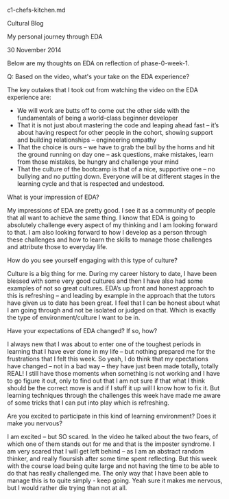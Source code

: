 c1-chefs-kitchen.md

Cultural Blog

My personal journey through EDA

30 November 2014

Below are my thoughts on EDA on reflection of phase-0-week-1.

Q: Based on the video, what's your take on the EDA experience? 

The key outakes that I took out from watching the video on the EDA experience are:

- We will work are butts off to come out the other side with the fundamentals of being a world-class beginner developer
- That it is not just about mastering the code and leaping ahead fast – it’s about having respect for other people in the cohort, showing support and building relationships – engineering empathy
- That the choice is ours – we have to grab the bull by the horns and hit the ground running on day one – ask questions, make mistakes, learn from those mistakes, be hungry and challenge your mind
- That the culture of the bootcamp is that of a nice, supportive one – no bullying and no putting down. Everyone will be at different stages in the learning cycle and that is respected and undestood.

What is your impression of EDA? 

My impressions of EDA are pretty good. I see it as a community of people that all want to achieve the same thing.  I know that EDA is going to absolutely challenge every aspect of my thinking and I am looking forward to that. I am also looking forward to how I develop as a person through these challenges and how to learn the skills to manage those challenges and attribute those to everyday life.

How do you see yourself engaging with this type of culture? 

Culture is a big thing for me.  During my career history to date, I have been blessed with some very good cultures and then I have also had some examples of not so great cultures.
EDA’s up front and honest approach to this is refreshing – and leading by example in the approach that the tutors have given us to date has been great.  I feel that I can be honest about what I am going through and not be isolated or judged on that.  Which is exactly the type of environment/culture I want to be in.

Have your expectations of EDA changed? If so, how? 

I always new that I was about to enter one of the toughest periods in learning that I have ever done in my life – but nothing prepared me for the frustrations that I felt this week. So yeah, I do think that my epectations have changed – not in a bad way – they have just been made totally, totally REAL!  I still have those moments when something is not working and I have to go figure it out, only to find out that I am not sure if that what I think should be the correct move is and if I stuff it up will I know how to fix it. But learning techniques through the challenges this week have made me aware of some tricks that I can put into play which is refreshing.

Are you excited to participate in this kind of learning environment? Does it make you nervous?

I am excited – but SO scared.  In the video he talked about the two fears, of which one of them stands out for me and that is the imposter syndrome.  I am very scared that I will get left behind – as I am an abstract random thinker, and really floursish after some time spent reflecting. But this week with the course load being quite large and not having the time to be able to do that has really challenged me.  The only way that I have been able to manage this is to quite simply -  keep going. Yeah sure it makes me nervous, but I would rather die trying than not at all.
